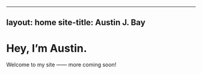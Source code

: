 ---
layout: home
site-title: Austin J. Bay
---- 

# Hey, I’m Austin.

Welcome to my site —— more coming soon! 
